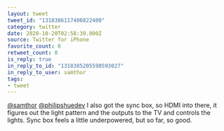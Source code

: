 ```yaml
---
layout: tweet
tweet_id: "1318386117406822400"
category: twitter
date: 2020-10-20T02:58:39.000Z
source: Twitter for iPhone
favorite_count: 0
retweet_count: 0
is_reply: true
in_reply_to_id: "1318385205598593027"
in_reply_to_user: samthor
tags:
- tweet
---
```


[@samthor](https://twitter.com/@samthor) [@philipshuedev](https://twitter.com/@philipshuedev) I also got the sync box, so HDMI into there, it figures out the light pattern and the outputs to the TV and controls the lights. Sync box feels a little underpowered, but so far, so good.
